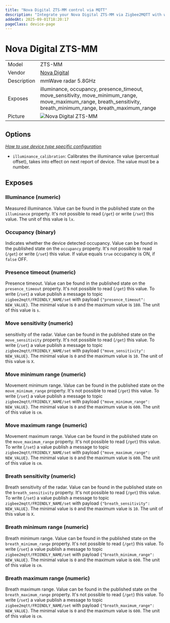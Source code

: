 ```yaml
---
title: "Nova Digital ZTS-MM control via MQTT"
description: "Integrate your Nova Digital ZTS-MM via Zigbee2MQTT with whatever smart home infrastructure you are using without the vendor's bridge or gateway."
addedAt: 2025-09-01T18:20:17
pageClass: device-page
---
```


<!-- !!!! -->
<!-- ATTENTION: This file is auto-generated through docgen! -->
<!-- You can only edit the "Notes"-Section between the two comment lines "Notes BEGIN" and "Notes END". -->
<!-- Do not use h1 or h2 heading within "## Notes"-Section. -->
<!-- !!!! -->

# Nova Digital ZTS-MM

|     |     |
|-----|-----|
| Model | ZTS-MM  |
| Vendor  | [Nova Digital](/supported-devices/#v=Nova%20Digital)  |
| Description | mmWave radar 5.8GHz |
| Exposes | illuminance, occupancy, presence_timeout, move_sensitivity, move_minimum_range, move_maximum_range, breath_sensitivity, breath_minimum_range, breath_maximum_range |
| Picture | ![Nova Digital ZTS-MM](https://www.zigbee2mqtt.io/images/devices/ZTS-MM.png) |


<!-- Notes BEGIN: You can edit here. Add "## Notes" headline if not already present. -->


<!-- Notes END: Do not edit below this line -->



## Options
*[How to use device type specific configuration](../guide/configuration/devices-groups.md#specific-device-options)*

* `illuminance_calibration`: Calibrates the illuminance value (percentual offset), takes into effect on next report of device. The value must be a number.


## Exposes

### Illuminance (numeric)
Measured illuminance.
Value can be found in the published state on the `illuminance` property.
It's not possible to read (`/get`) or write (`/set`) this value.
The unit of this value is `lx`.

### Occupancy (binary)
Indicates whether the device detected occupancy.
Value can be found in the published state on the `occupancy` property.
It's not possible to read (`/get`) or write (`/set`) this value.
If value equals `true` occupancy is ON, if `false` OFF.

### Presence timeout (numeric)
Presence timeout.
Value can be found in the published state on the `presence_timeout` property.
It's not possible to read (`/get`) this value.
To write (`/set`) a value publish a message to topic `zigbee2mqtt/FRIENDLY_NAME/set` with payload `{"presence_timeout": NEW_VALUE}`.
The minimal value is `0` and the maximum value is `180`.
The unit of this value is `s`.

### Move sensitivity (numeric)
sensitivity of the radar.
Value can be found in the published state on the `move_sensitivity` property.
It's not possible to read (`/get`) this value.
To write (`/set`) a value publish a message to topic `zigbee2mqtt/FRIENDLY_NAME/set` with payload `{"move_sensitivity": NEW_VALUE}`.
The minimal value is `0` and the maximum value is `10`.
The unit of this value is `X`.

### Move minimum range (numeric)
Movement minimum range.
Value can be found in the published state on the `move_minimum_range` property.
It's not possible to read (`/get`) this value.
To write (`/set`) a value publish a message to topic `zigbee2mqtt/FRIENDLY_NAME/set` with payload `{"move_minimum_range": NEW_VALUE}`.
The minimal value is `0` and the maximum value is `600`.
The unit of this value is `cm`.

### Move maximum range (numeric)
Movement maximum range.
Value can be found in the published state on the `move_maximum_range` property.
It's not possible to read (`/get`) this value.
To write (`/set`) a value publish a message to topic `zigbee2mqtt/FRIENDLY_NAME/set` with payload `{"move_maximum_range": NEW_VALUE}`.
The minimal value is `0` and the maximum value is `600`.
The unit of this value is `cm`.

### Breath sensitivity (numeric)
Breath sensitivity of the radar.
Value can be found in the published state on the `breath_sensitivity` property.
It's not possible to read (`/get`) this value.
To write (`/set`) a value publish a message to topic `zigbee2mqtt/FRIENDLY_NAME/set` with payload `{"breath_sensitivity": NEW_VALUE}`.
The minimal value is `0` and the maximum value is `10`.
The unit of this value is `X`.

### Breath minimum range (numeric)
Breath minimum range.
Value can be found in the published state on the `breath_minimum_range` property.
It's not possible to read (`/get`) this value.
To write (`/set`) a value publish a message to topic `zigbee2mqtt/FRIENDLY_NAME/set` with payload `{"breath_minimum_range": NEW_VALUE}`.
The minimal value is `0` and the maximum value is `600`.
The unit of this value is `cm`.

### Breath maximum range (numeric)
Breath maximum range.
Value can be found in the published state on the `breath_maximum_range` property.
It's not possible to read (`/get`) this value.
To write (`/set`) a value publish a message to topic `zigbee2mqtt/FRIENDLY_NAME/set` with payload `{"breath_maximum_range": NEW_VALUE}`.
The minimal value is `0` and the maximum value is `600`.
The unit of this value is `cm`.


